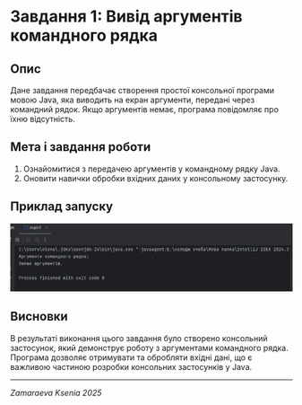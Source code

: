 # Завдання 1: Вивід аргументів командного рядка

## Опис
Дане завдання передбачає створення простої консольної програми мовою Java, яка виводить на екран аргументи, передані через командний рядок.
Якщо аргументів немає, програма повідомляє про їхню відсутність.

## Мета і завдання роботи
1. Ознайомитися з передачею аргументів у командному рядку Java.
2.  Оновити навички обробки вхідних даних у консольному застосунку.

## Приклад запуску

![Знімок екрана 2025-03-24 214907.png](../image/%D0%97%D0%BD%D1%96%D0%BC%D0%BE%D0%BA%20%D0%B5%D0%BA%D1%80%D0%B0%D0%BD%D0%B0%202025-03-24%20214907.png)


## Висновки
В результаті виконання цього завдання було створено консольний застосунок, який демонструє роботу з аргументами командного рядка. Програма дозволяє отримувати та обробляти вхідні дані, що є важливою частиною розробки консольних застосунків у Java.

---

*Zamaraeva Ksenia 2025*
